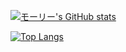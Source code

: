 [![モーリー's GitHub stats](https://github-readme-stats.vercel.app/api?username=mo-ri-regen&show_icons=true&bg_color=000000&title_color=FFD700&text_color=FFFF99&icon_color=FFD700)](https://github.com/mo-ri-regen/github-readme-stats)

[![Top Langs](https://github-readme-stats.vercel.app/api/top-langs/?username=mo-ri-regen&show_icons=true&layout=compact&bg_color=000000&title_color=FFD700&text_color=FFFF99&icon_color=FFD700)](https://github.com/mo-ri-regen/github-readme-stats)
